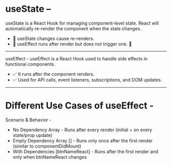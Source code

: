 useState – 
============
useState is a React Hook for managing component-level state.
React will automatically re-render the component when the state changes.
* 📌 useState changes cause re-renders.
* 📌 useEffect runs after render but does not trigger one. 🚀

---------------------------------------------------------------------------------------------

useEffect - useEffect is a React Hook used to handle side effects in functional components.
* ✅ It runs after the component renders.
* ✅ Used for API calls, event listeners, subscriptions, and DOM updates.

---------------------------------------------------------------------------------------------

Different Use Cases of useEffect -
==================================

Scenario & Behavior -

* No Dependency Array	-  Runs after every render (initial + on every state/prop update)
* Empty Dependency Array [] -	Runs only once after the first render (similar to componentDidMount)
* With Dependencies [btnNameReact] -	Runs after the first render and only when btnNameReact changes
